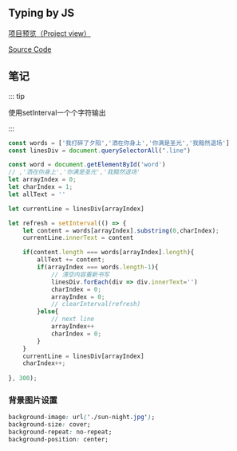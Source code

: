 



## Typing by JS

[项目预览（Project view）](https://q10viking.github.io/Mini-FrontEnd-project/11%20Simple%20Typing%20animation%20by%20js/)

[Source Code](https://github.com/Q10Viking/Mini-FrontEnd-project/tree/main/11%20Simple%20Typing%20animation%20by%20js)

<common-progresson-snippet src="https://q10viking.github.io/Mini-FrontEnd-project/11%20Simple%20Typing%20animation%20by%20js/"/>





## 笔记

::: tip

使用setInterval一个个字符输出

:::





```js
const words = ['我打碎了夕阳','洒在你身上','你满是圣光','我黯然退场']
const linesDiv = document.querySelectorAll(".line")

const word = document.getElementById('word')
// ,'洒在你身上','你满是圣光','我黯然退场'
let arrayIndex = 0;
let charIndex = 1;
let allText = ''

let currentLine = linesDiv[arrayIndex]

let refresh = setInterval(() => {
    let content = words[arrayIndex].substring(0,charIndex);
    currentLine.innerText = content

    if(content.length === words[arrayIndex].length){
        allText += content;
        if(arrayIndex === words.length-1){
            // 清空内容重新书写
            linesDiv.forEach(div => div.innerText='')
            charIndex = 0;
            arrayIndex = 0;
            // clearInterval(refresh)
        }else{
            // next line
            arrayIndex++
            charIndex = 0;
        }
    }
    currentLine = linesDiv[arrayIndex]
    charIndex++;
    
}, 300);
```



### 背景图片设置

```css
background-image: url('./sun-night.jpg');
background-size: cover;
background-repeat: no-repeat;
background-position: center;
```

